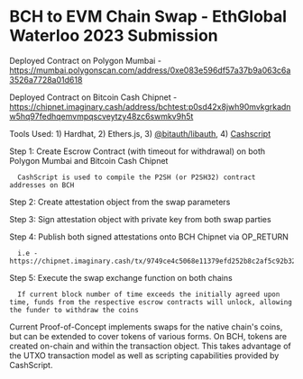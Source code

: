 # BCH to EVM Chain Swap - EthGlobal Waterloo 2023 Submission

Deployed Contract on Polygon Mumbai - https://mumbai.polygonscan.com/address/0xe083e596df57a37b9a063c6a3526a7728a01d618

Deployed Contract on Bitcoin Cash Chipnet - https://chipnet.imaginary.cash/address/bchtest:p0sd42x8jwh90mvkgrkadnw5hq97fedhqemvmpqscveytzy48zc6swmkv9h5t

Tools Used: 1) Hardhat, 2) Ethers.js, 3) [@bitauth/libauth](https://libauth.org/), 4) [Cashscript](https://cashscript.org/docs/language/contracts)

Step 1: Create Escrow Contract (with timeout for withdrawal) on both Polygon Mumbai and Bitcoin Cash Chipnet

      CashScript is used to compile the P2SH (or P2SH32) contract addresses on BCH
      
Step 2: Create attestation object from the swap parameters

Step 3: Sign attestation object with private key from both swap parties

Step 4: Publish both signed attestations onto BCH Chipnet via OP_RETURN

      i.e - https://chipnet.imaginary.cash/tx/9749ce4c5068e11379efd252b8c2af5c92b3297830db1e387d630aa8d51ec11

Step 5: Execute the swap exchange function on both chains

      If current block number of time exceeds the initially agreed upon time, funds from the respective escrow contracts will unlock, allowing the funder to withdraw the coins

Current Proof-of-Concept implements swaps for the native chain's coins, but can be extended to cover tokens of various forms. On BCH, tokens are created on-chain and within the transaction object. This takes advantage of the UTXO transaction model as well as scripting capabilities provided by CashScript.

